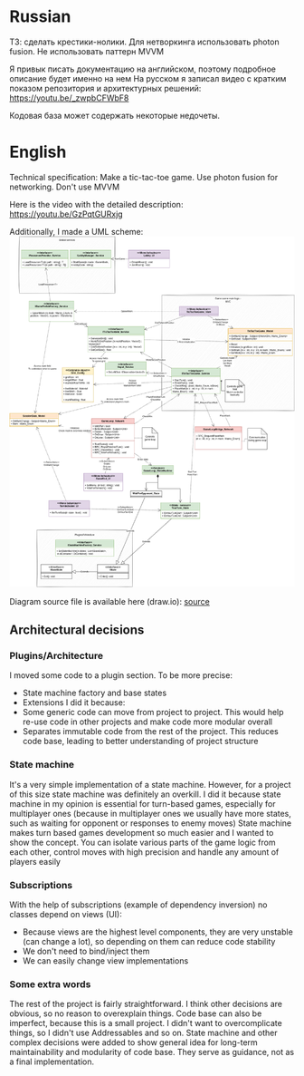 # Russian
ТЗ: сделать крестики-нолики. Для нетворкинга использовать photon fusion. Не использовать паттерн MVVM

Я привык писать документацию на английском, поэтому подробное описание будет именно на нем
На русском я записал видео с кратким показом репозитория и архитектурных решений:
https://youtu.be/_zwpbCFWbF8

Кодовая база может содержать некоторые недочеты.

# English
Technical specification: Make a tic-tac-toe game. Use photon fusion for networking. Don't use MVVM

Here is the video with the detailed description:
https://youtu.be/GzPqtGURxjg

Additionally, I made a UML scheme:
![something](Diagram.drawio.png)

Diagram source file is available here (draw.io):
[source](Diagram.drawio)

## Architectural decisions 
### Plugins/Architecture
I moved some code to a plugin section. To be more precise:
* State machine factory and base states
* Extensions
I did it because:
* Some generic code can move from project to project. This would help re-use code in other projects and make code more modular overall
* Separates immutable code from the rest of the project. This reduces code base, leading to better understanding of project structure

### State machine
It's a very simple implementation of a state machine. However, for a project of this size state machine was definitely an overkill.
I did it because state machine in my opinion is essential for turn-based games, especially for multiplayer ones
(because in multiplayer ones we usually have more states, such as waiting for opponent or responses to enemy moves)
State machine makes turn based games development so much easier and I wanted to show the concept.
You can isolate various parts of the game logic from each other, control moves with high precision and handle any amount of players easily

### Subscriptions
With the help of subscriptions (example of dependency inversion) no classes depend on views (UI):
* Because views are the highest level components, they are very unstable (can change a lot), so depending on them can reduce code stability
* We don't need to bind/inject them
* We can easily change view implementations

### Some extra words
The rest of the project is fairly straightforward. I think other decisions are obvious, so no reason to overexplain things.
Code base can also be imperfect, because this is a small project. I didn't want to overcomplicate things, so I didn't use Addressables and so on.
State machine and other complex decisions were added to show general idea for long-term maintainability and modularity of code base.
They serve as guidance, not as a final implementation.